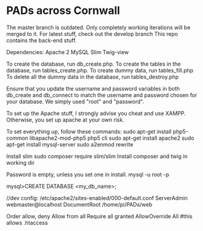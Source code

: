 # PADs across Cornwall
The master branch is outdated. Only completely working iterations will be merged to it. For latest stuff, check out the develop branch
This repo contains the back-end stuff.

Dependencies:
Apache 2
MySQL
Slim
Twig-view

To create the database, run db_create.php.
To create the tables in the database, run tables_create.php.
To create dummy data, run tables_fill.php
To delete all the dummy data in the database, run tables_destroy.php

Ensure that you update the username and password variables in both db_create and db_connect to match the username and password chosen for your database. We simply used "root" and "password".

To set up the Apache stuff, I strongly advise you cheat and use XAMPP. Otherwise, you set up apache at your own risk.

To set everything up, follow these commands:
sudo apt-get install php5-common libapache2-mod-php5 php5 cli
sudo apt-get install apache2
sudo apt-get install mysql-server
sudo a2enmod rewrite

Install slim
sudo composer require slim/slim
Install composer and twig in working dir

Password is empty, unless you set one in install.
mysql -u root -p

mysql>CREATE DATABASE <my_db_name>;

//dev config: /etc/apache2/sites-enabled/000-default.conf
  ServerAdmin webmaster@localhost
  DocumentRoot /home/pi/PADs/web
  
  <Directory />
    Order allow, deny
    Allow from all
    Require all granted
    AllowOverride All #this allows .htaccess
  </Directory>
